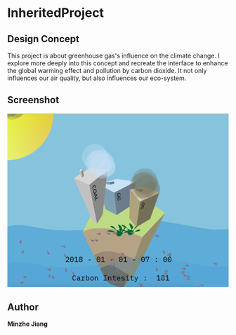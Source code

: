 # InheritedProject

## Design Concept
This project is about greenhouse gas's influence on the climate change. I explore more deeply into this concept and recreate the interface to enhance the global warming effect and pollution by carbon dioxide. It not only influences our air quality, but also influences our eco-system.






## Screenshot
 ![alt text](https://github.com/minzhejiang/OF/blob/master/ForPotion/Data_vis/Screen%20Shot%202018-04-20%20at%203.08.45%20AM.png)


## Author

 **Minzhe Jiang** 











